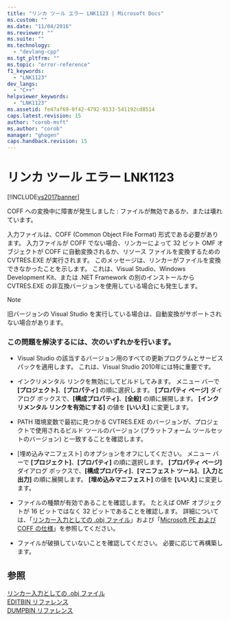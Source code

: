 ```yaml
---
title: "リンカ ツール エラー LNK1123 | Microsoft Docs"
ms.custom: ""
ms.date: "11/04/2016"
ms.reviewer: ""
ms.suite: ""
ms.technology: 
  - "devlang-cpp"
ms.tgt_pltfrm: ""
ms.topic: "error-reference"
f1_keywords: 
  - "LNK1123"
dev_langs: 
  - "C++"
helpviewer_keywords: 
  - "LNK1123"
ms.assetid: fe47af69-0f42-4792-9133-541192cd8514
caps.latest.revision: 15
author: "corob-msft"
ms.author: "corob"
manager: "ghogen"
caps.handback.revision: 15
---
```

# リンカ ツール エラー LNK1123
[!INCLUDE[vs2017banner](../../assembler/inline/includes/vs2017banner.md)]

COFF への変換中に障害が発生しました : ファイルが無効であるか、または壊れています。  
  
 入力ファイルは、COFF \(Common Object File Format\) 形式である必要があります。  入力ファイルが COFF でない場合、リンカーによって 32 ビット OMF オブジェクトが COFF に自動変換されるか、リソース ファイルを変換するための CVTRES.EXE が実行されます。  このメッセージは、リンカーがファイルを変換できなかったことを示します。  これは、Visual Studio、Windows Development Kit、または .NET Framework の別のインストールから CVTRES.EXE の非互換バージョンを使用している場合にも発生します。  
  
> [!NOTE]
>  旧バージョンの Visual Studio を実行している場合は、自動変換がサポートされない場合があります。  
  
### この問題を解決するには、次のいずれかを行います。  
  
-   Visual Studio の該当するバージョン用のすべての更新プログラムとサービス パックを適用します。  これは、Visual Studio 2010年には特に重要です。  
  
-   インクリメンタル リンクを無効にしてビルドしてみます。  メニュー バーで **\[プロジェクト\]**、**\[プロパティ\]** の順に選択します。  **\[プロパティ ページ\]** ダイアログ ボックスで、**\[構成プロパティ\]**、**\[全般\]** の順に展開します。  **\[インクリメンタル リンクを有効にする\]** の値を **\[いいえ\]** に変更します。  
  
-   PATH 環境変数で最初に見つかる CVTRES.EXE のバージョンが、プロジェクトで使用されるビルド ツールのバージョン \(プラットフォーム ツールセットのバージョン\) と一致することを確認します。  
  
-   \[埋め込みマニフェスト\] のオプションをオフにしてください。  メニュー バーで **\[プロジェクト\]**、**\[プロパティ\]** の順に選択します。  **\[プロパティ ページ\]** ダイアログ ボックスで、**\[構成プロパティ\]**、**\[マニフェスト ツール\]**、**\[入力と出力\]** の順に展開します。  **\[埋め込みマニフェスト\]** の値を **\[いいえ\]** に変更します。  
  
-   ファイルの種類が有効であることを確認します。  たとえば OMF オブジェクトが 16 ビットではなく 32 ビットであることを確認します。  詳細については、「[リンカー入力としての .obj ファイル](../../build/reference/dot-obj-files-as-linker-input.md)」および「[Microsoft PE および COFF の仕様](http://go.microsoft.com/fwlink/p/?LinkId=93292)」を参照してください。  
  
-   ファイルが破損していないことを確認してください。  必要に応じて再構築します。  
  
## 参照  
 [リンカー入力としての .obj ファイル](../../build/reference/dot-obj-files-as-linker-input.md)   
 [EDITBIN リファレンス](../Topic/EDITBIN%20Reference.md)   
 [DUMPBIN リファレンス](../../build/reference/dumpbin-reference.md)